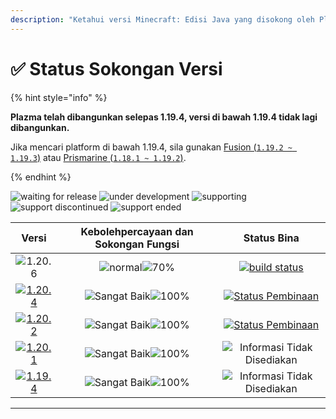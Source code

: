 ```yaml
---
description: "Ketahui versi Minecraft: Edisi Java yang disokong oleh Plazma."
---
```


# ✅ Status Sokongan Versi

{% hint style="info" %}

**Plazma telah dibangunkan selepas 1.19.4, versi di bawah 1.19.4 tidak lagi dibangunkan.**

Jika mencari platform di bawah 1.19.4, sila gunakan [Fusion (`1.19.2 ~ 1.19.3`)](https://github.com/RuinedTechnologyUnify/Fusion) atau [Prismarine (`1.18.1 ~ 1.19.2`)](https://github.com/PrismarineTeam/Prismarine).

{% endhint %}

[wtr]: https://badge.plazmamc.org/0/릴리스%20대기중
[idv]: https://badge.plazmamc.org/1/under-development
[atv]: https://badge.plazmamc.org/2/supporting
[fse]: https://badge.plazmamc.org/6/support-discontinued
[eol]: https://badge.plazmamc.org/4/support-ended
[ukn]: https://badge.plazmamc.org/0/Informasi%20Tidak%20Disediakan
[vgd]: https://badge.plazmamc.org/1/Sangat%20Baik
[mid]: https://badge.plazmamc.org/6/normal
[100]: https://badge.plazmamc.org/percent/100

![waiting for release][wtr] ![under development][idv] ![supporting][atv] ![support discontinued][fse] ![support ended][eol]

|                                       Versi                                       |          Kebolehpercayaan    dan    Sokongan Fungsi         |                                                Status Bina                                                |
| :-------------------------------------------------------------------------------: | :---------------------------------------------------------: | :-------------------------------------------------------------------------------------------------------: |
|                   ![1.20.6](https://badge.plazmamc.org/1/1.20.6)                  | ![normal][vgd]![70%](https://badge.plazmamc.org/percent/70) |   [![build status](https://build.plazmamc.org/1.20.6)](https://build.plazmamc.org/1.20.6?redirect=true)   |
| [![1.20.4](https://badge.plazmamc.org/2/1.20.4)](https://git.plazmamc.org/1.20.4) |               ![Sangat Baik][vgd]![100%][100]               | [![Status Pembinaan](https://build.plazmamc.org/1.20.4)](https://build.plazmamc.org/1.20.4?redirect=true) |
| [![1.20.2](https://badge.plazmamc.org/6/1.20.2)](https://git.plazmamc.org/1.20.2) |               ![Sangat Baik][vgd]![100%][100]               | [![Status Pembinaan](https://build.plazmamc.org/1.20.2)](https://build.plazmamc.org/1.20.2?redirect=true) |
| [![1.20.1](https://badge.plazmamc.org/4/1.20.1)](https://git.plazmamc.org/1.20.1) |               ![Sangat Baik][vgd]![100%][100]               |                                     ![Informasi Tidak Disediakan][ukn]                                    |
| [![1.19.4](https://badge.plazmamc.org/4/1.19.4)](https://git.plazmamc.org/1.19.4) |               ![Sangat Baik][vgd]![100%][100]               |                                     ![Informasi Tidak Disediakan][ukn]                                    |

***
